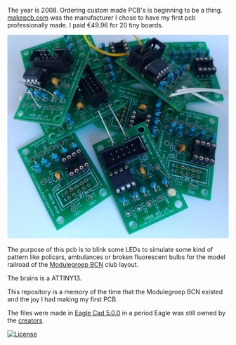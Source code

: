 The year is 2008. Ordering custom made PCB's is beginning to be a thing. [makepcb.com](https://web.archive.org/web/20080216163313/http://www.makepcb.com/) was the manufacturer I chose to have my first pcb professionally made. I paid €49.96 for 20 tiny boards.

![](BCNK%20Blinker%20attiny13%20stack.jpg)


The purpose of this pcb is to blink some LEDs to simulate some kind of pattern like policars, ambulances or broken fluorescent bulbs for the model railroad of the [Modulegroep BCN](https://web.archive.org/web/20160316101412/http://modulegroepbcn.nl/) club layout.

The brains is a ATTINY13.

This repository is a memory of the time that the Modulegroep BCN existed and the joy I had making my first PCB.

The files were made in [Eagle Cad 5.0.0](ftp://ftp.cadsoft.de/eagle/program/5.0) in a period Eagle was still owned by the [creators](https://web.archive.org/web/20080309165050/http://www.cadsoft.de/).


[![License](https://img.shields.io/badge/License-Apache%202.0-blue.svg)](https://opensource.org/licenses/Apache-2.0)